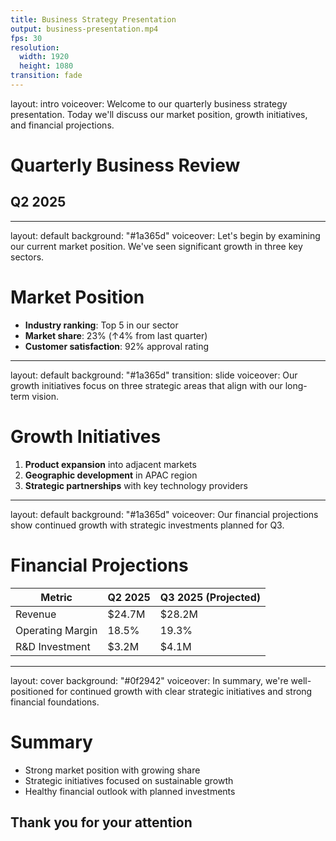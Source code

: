 ```yaml
---
title: Business Strategy Presentation
output: business-presentation.mp4
fps: 30
resolution:
  width: 1920
  height: 1080
transition: fade
---
```


layout: intro
voiceover: Welcome to our quarterly business strategy presentation. Today we'll discuss our market position, growth initiatives, and financial projections.

# Quarterly Business Review

## Q2 2025

---

layout: default
background: "#1a365d"
voiceover: Let's begin by examining our current market position. We've seen significant growth in three key sectors.

# Market Position

- **Industry ranking**: Top 5 in our sector
- **Market share**: 23% (↑4% from last quarter)
- **Customer satisfaction**: 92% approval rating

---

layout: default
background: "#1a365d"
transition: slide
voiceover: Our growth initiatives focus on three strategic areas that align with our long-term vision.

# Growth Initiatives

1. **Product expansion** into adjacent markets
2. **Geographic development** in APAC region
3. **Strategic partnerships** with key technology providers

---

layout: default
background: "#1a365d"
voiceover: Our financial projections show continued growth with strategic investments planned for Q3.

# Financial Projections

| Metric           | Q2 2025 | Q3 2025 (Projected) |
| ---------------- | ------- | ------------------- |
| Revenue          | $24.7M  | $28.2M              |
| Operating Margin | 18.5%   | 19.3%               |
| R&D Investment   | $3.2M   | $4.1M               |

---

layout: cover
background: "#0f2942"
voiceover: In summary, we're well-positioned for continued growth with clear strategic initiatives and strong financial foundations.

# Summary

- Strong market position with growing share
- Strategic initiatives focused on sustainable growth
- Healthy financial outlook with planned investments

## Thank you for your attention
